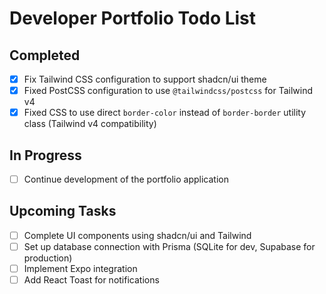 # Developer Portfolio Todo List

## Completed
- [x] Fix Tailwind CSS configuration to support shadcn/ui theme
- [x] Fixed PostCSS configuration to use `@tailwindcss/postcss` for Tailwind v4
- [x] Fixed CSS to use direct `border-color` instead of `border-border` utility class (Tailwind v4 compatibility)

## In Progress
- [ ] Continue development of the portfolio application

## Upcoming Tasks
- [ ] Complete UI components using shadcn/ui and Tailwind
- [ ] Set up database connection with Prisma (SQLite for dev, Supabase for production)
- [ ] Implement Expo integration
- [ ] Add React Toast for notifications
